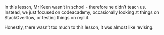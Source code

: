 In this lesson, Mr Keen wasn’t in school - therefore he didn’t teach us. Instead, we just focused on codeacademy, occasionally looking at things on StackOverflow, or testing things on repl.it.

Honestly, there wasn’t too much to this lesson, it was almost like revising.
